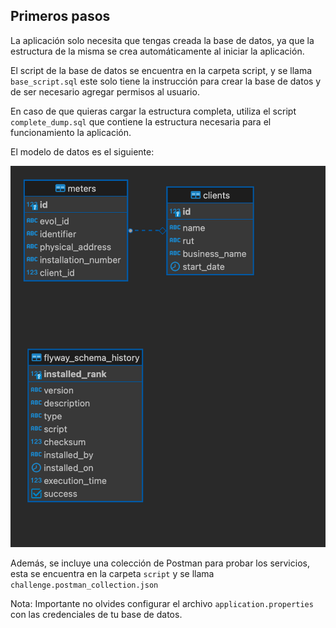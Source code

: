 ## Primeros pasos

La aplicación solo necesita que tengas creada la base de datos, ya que la estructura de la misma se crea automáticamente al iniciar la aplicación.

El script de la base de datos se encuentra en la carpeta script, y se llama ```base_script.sql``` este solo tiene la instrucción para crear la base de datos y de ser necesario agregar permisos al usuario.

En caso de que quieras cargar la estructura completa, utiliza el script ```complete_dump.sql``` que contiene la estructura necesaria para el funcionamiento la aplicación.

El modelo de datos es el siguiente:

![ERD_challenge.png](ERD_challenge.png)

Además, se incluye una colección de Postman para probar los servicios, esta se encuentra en la carpeta ```script``` y se llama ```challenge.postman_collection.json```

Nota: Importante no olvides configurar el archivo ```application.properties``` con las credenciales de tu base de datos.